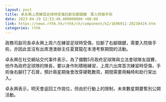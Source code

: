 ```yaml
---
layout: post
title: 卓永興上周練習足球時受傷拉斷右腳跟腱　需入院做手術
date: 2023-04-19 12:53:48.000000000 +08:00
link: https://news.rthk.hk/rthk/ch/component/k2/1696911-20230419.htm
categories: rthk
---
```


政務司副司長卓永興上周六在練習足球時受傷，拉斷了右腳跟腱，需要入院做手術，亦因此並沒有出席港澳辦主任夏寶龍在本港考察期間的活動。

卓永興在社交網站交代事件表示，為了備戰5月政府足球隊與立法會球隊友誼賽，他作為政府足球隊的隊長，要以身作則積極練習，上周六出席首次練習時受傷，手術後右腳打了石膏，預計兩星期後會改穿硬靴數周，期間需要用輪椅和助行架出入。

卓永興表示，明天會返回工作崗位，但由於行動上的限制，未來數星期要暫別公開活動。
